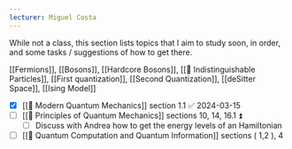 ```yaml
---
lecturer: Miguel Costa
---
```

While not a class, this section lists topics that I aim to study soon, in order, and some tasks / suggestions of how to get there.

[[Fermions]], [[Bosons]], [[Hardcore Bosons]], [[📘 Indistinguishable Particles]], [[First quantization]], [[Second Quantization]], [[deSitter Space]], [[Ising Model]]

- [x] [[📖 Modern Quantum Mechanics]] section 1.1 ✅ 2024-03-15
- [ ] [[📖 Principles of Quantum Mechanics]] sections 10, 14, 16.1 ⏫ 
	- [ ] Discuss with Andrea how to get the energy levels of an Hamiltonian
- [ ] [[📖 Quantum Computation and Quantum Information]] sections ( 1,2 ), 4